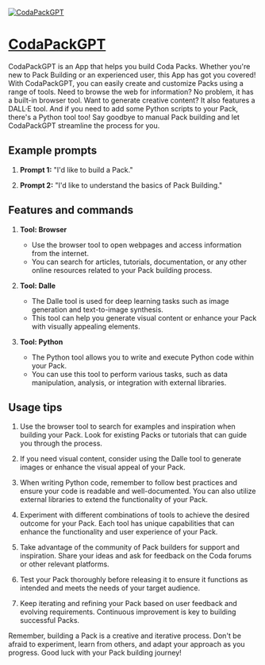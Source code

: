 [![CodaPackGPT](https://files.oaiusercontent.com/file-8cuDwla6RnMlhVf7N3P2bbhP?se=2123-10-16T22%3A38%3A26Z&sp=r&sv=2021-08-06&sr=b&rscc=max-age%3D31536000%2C%20immutable&rscd=attachment%3B%20filename%3De617dc5a-5911-43f1-9985-1f39a851b0d5.png&sig=VJqPplydSnxdw7UV3rXHl/r7FcsYWSHbNUFGSjmEZvU%3D)](https://chat.openai.com/g/g-5UJUNQkU8-codapackgpt)

# [CodaPackGPT](https://chat.openai.com/g/g-5UJUNQkU8-codapackgpt)

CodaPackGPT is an App that helps you build Coda Packs. Whether you're new to Pack Building or an experienced user, this App has got you covered! With CodaPackGPT, you can easily create and customize Packs using a range of tools. Need to browse the web for information? No problem, it has a built-in browser tool. Want to generate creative content? It also features a DALL·E tool. And if you need to add some Python scripts to your Pack, there's a Python tool too! Say goodbye to manual Pack building and let CodaPackGPT streamline the process for you.

## Example prompts

1. **Prompt 1:** "I'd like to build a Pack."

2. **Prompt 2:** "I'd like to understand the basics of Pack Building."

## Features and commands

1. **Tool: Browser**
   - Use the browser tool to open webpages and access information from the internet.
   - You can search for articles, tutorials, documentation, or any other online resources related to your Pack building process.

2. **Tool: Dalle**
   - The Dalle tool is used for deep learning tasks such as image generation and text-to-image synthesis.
   - This tool can help you generate visual content or enhance your Pack with visually appealing elements.

3. **Tool: Python**
   - The Python tool allows you to write and execute Python code within your Pack.
   - You can use this tool to perform various tasks, such as data manipulation, analysis, or integration with external libraries.

## Usage tips

1. Use the browser tool to search for examples and inspiration when building your Pack. Look for existing Packs or tutorials that can guide you through the process.

2. If you need visual content, consider using the Dalle tool to generate images or enhance the visual appeal of your Pack.

3. When writing Python code, remember to follow best practices and ensure your code is readable and well-documented. You can also utilize external libraries to extend the functionality of your Pack.

4. Experiment with different combinations of tools to achieve the desired outcome for your Pack. Each tool has unique capabilities that can enhance the functionality and user experience of your Pack.

5. Take advantage of the community of Pack builders for support and inspiration. Share your ideas and ask for feedback on the Coda forums or other relevant platforms.

6. Test your Pack thoroughly before releasing it to ensure it functions as intended and meets the needs of your target audience.

7. Keep iterating and refining your Pack based on user feedback and evolving requirements. Continuous improvement is key to building successful Packs.

Remember, building a Pack is a creative and iterative process. Don't be afraid to experiment, learn from others, and adapt your approach as you progress. Good luck with your Pack building journey!